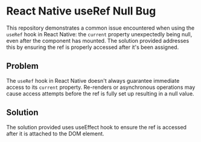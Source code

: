 # React Native useRef Null Bug

This repository demonstrates a common issue encountered when using the `useRef` hook in React Native: the `current` property unexpectedly being null, even after the component has mounted.  The solution provided addresses this by ensuring the ref is properly accessed after it's been assigned.

## Problem
The `useRef` hook in React Native doesn't always guarantee immediate access to its `current` property. Re-renders or asynchronous operations may cause access attempts before the ref is fully set up resulting in a null value.

## Solution
The solution provided uses useEffect hook to ensure the ref is accessed after it is attached to the DOM element.